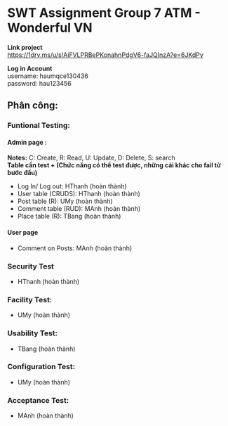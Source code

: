 # SWT Assignment Group 7 ATM - Wonderful VN 
**Link project** \
https://1drv.ms/u/s!AiFVLPRBePKonahnPdgV6-faJQInzA?e=6JKdPy 

**Log in Account** \
username: haumqce130436 \
password: hau123456 
## Phân công: 
### Funtional Testing:
#### Admin page :
**Notes:** C: Create, R: Read, U: Update, D: Delete, S: search \
**Table cần test + (Chức năng có thể test được, những cái khác cho fail từ bước đầu)** 
- Log In/ Log out: HThanh (hoàn thành)
- User table (CRUDS): HThanh (hoàn thành)
- Post table (R): UMy  (hoàn thành)
- Comment table (RUD): MAnh (hoàn thành)
- Place table (R): TBang (hoàn thành)
#### User page
- Comment on Posts: MAnh (hoàn thành)
### Security Test 
- HThanh (hoàn thành)
### Facility Test: 
- UMy  (hoàn thành)
### Usability Test:
- TBang (hoàn thành)
### Configuration Test:
- UMy  (hoàn thành)
### Acceptance Test: 
- MAnh (hoàn thành)
